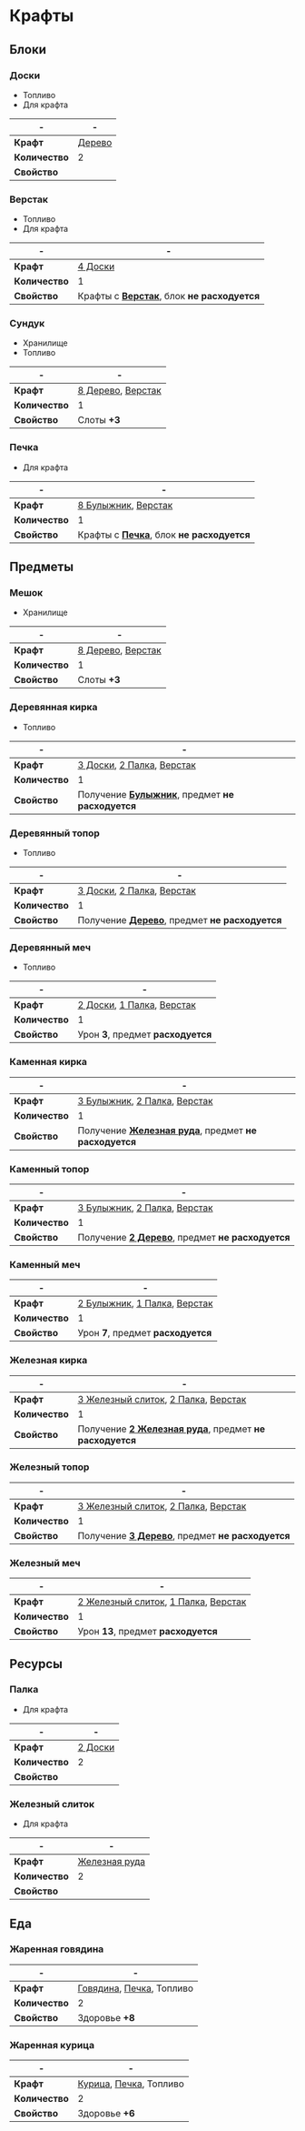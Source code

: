 # Крафты

## Блоки

### Доски

* Топливо
* Для крафта

-|-
-|-
**Крафт**| [Дерево](ITEMS.md#дерево)
**Количество**| 2
**Свойство**|

### Верстак

* Топливо
* Для крафта

-|-
-|-
**Крафт**| [4 Доски](#доски)
**Количество**| 1
**Свойство**| Крафты с [**Верстак**](#верстак), блок **не расходуется**


### Сундук

* Хранилище
* Топливо

-|-
-|-
**Крафт**| [8 Дерево](ITEMS.md#дерево), [Верстак](#верстак)
**Количество**| 1
**Свойство**| Слоты **+3**

### Печка

* Для крафта

-|-
-|-
**Крафт**| [8 Булыжник](ITEMS.md#булыжник), [Верстак](#верстак)
**Количество**| 1
**Свойство**| Крафты с [**Печка**](#печка), блок **не расходуется**

## Предметы

### Мешок

* Хранилище

-|-
-|-
**Крафт**| [8 Дерево](ITEMS.md#дерево), [Верстак](#верстак)
**Количество**| 1
**Свойство**| Слоты **+3**

### Деревянная кирка

* Топливо

-|-
-|-
**Крафт**| [3 Доски](#доски), [2 Палка](#палка), [Верстак](#верстак)
**Количество**| 1
**Свойство**| Получение [**Булыжник**](ITEMS.md#булыжник), предмет **не расходуется**


### Деревянный топор

* Топливо

-|-
-|-
**Крафт**| [3 Доски](#доски), [2 Палка](#палка), [Верстак](#верстак)
**Количество**| 1
**Свойство**| Получение [**Дерево**](ITEMS.md#дерево), предмет **не расходуется**


### Деревянный меч

* Топливо

-|-
-|-
**Крафт**| [2 Доски](#доски), [1 Палка](#палка), [Верстак](#верстак)
**Количество**| 1
**Свойство**| Урон **3**, предмет **расходуется**


### Каменная кирка

-|-
-|-
**Крафт**| [3 Булыжник](ITEMS.md#булыжник), [2 Палка](#палка), [Верстак](#верстак)
**Количество**| 1
**Свойство**| Получение [**Железная руда**](ITEMS.md#железная-руда), предмет **не расходуется**

### Каменный топор

-|-
-|-
**Крафт**| [3 Булыжник](ITEMS.md#булыжник), [2 Палка](#палка), [Верстак](#верстак)
**Количество**| 1
**Свойство**| Получение [**2 Дерево**](ITEMS.md#дерево), предмет **не расходуется**


### Каменный меч

-|-
-|-
**Крафт**| [2 Булыжник](ITEMS.md#булыжник), [1 Палка](#палка), [Верстак](#верстак)
**Количество**| 1
**Свойство**| Урон **7**, предмет **расходуется**


### Железная кирка

-|-
-|-
**Крафт**| [3 Железный слиток](#железный-слиток), [2 Палка](#палка), [Верстак](#верстак)
**Количество**| 1
**Свойство**| Получение [**2 Железная руда**](ITEMS.md#железная-руда), предмет **не расходуется**


### Железный топор

-|-
-|-
**Крафт**| [3 Железный слиток](#железный-слиток), [2 Палка](#палка), [Верстак](#верстак)
**Количество**| 1
**Свойство**| Получение [**3 Дерево**](ITEMS.md#дерево), предмет **не расходуется**


### Железный меч

-|-
-|-
**Крафт**| [2 Железный слиток](#железный-слиток), [1 Палка](#палка), [Верстак](#верстак)
**Количество**| 1
**Свойство**| Урон **13**, предмет **расходуется**

## Ресурсы

### Палка

* Для крафта

-|-
-|-
**Крафт**| [2 Доски](#доски)
**Количество**| 2
**Свойство**|

### Железный слиток

* Для крафта

-|-
-|-
**Крафт**| [Железная руда](#доски)
**Количество**| 2
**Свойство**|

## Еда

### Жаренная говядина

-|-
-|-
**Крафт**| [Говядина](ITEMS.md#говядина), [Печка](#печка), Топливо
**Количество**| 2
**Свойство**| Здоровье **+8**

### Жаренная курица

-|-
-|-
**Крафт**| [Курица](ITEMS.md#курица), [Печка](#печка), Топливо
**Количество**| 2
**Свойство**| Здоровье **+6**


